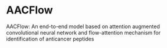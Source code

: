 # AACFlow
AACFlow: An end-to-end model based on attention augmented convolutional neural network and flow-attention mechanism for identification of anticancer peptides
